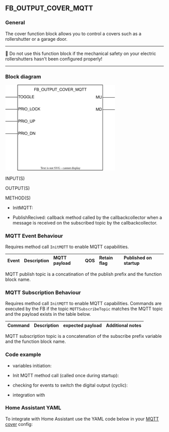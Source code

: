 ## FB_OUTPUT_COVER_MQTT

### __General__
The cover function block allows you to control a covers such as a rollershutter or a garage door.

----------------------------

:rotating_light: Do not use this function block if the mechanical safety on your electric rollershutters hasn't been configured properly!

----------------------------

### __Block diagram__

<img src="../_img/FB_OUTPUT_COVER_MQTT.svg" width="350">

INPUT(S)

OUTPUT(S)

METHOD(S)
- InitMQTT: 
    
- PublishRecived: callback method called by the callbackcollector when a message is received on the subscribed topic by the callbackcollector.

### __MQTT Event Behaviour__
Requires method call `InitMQTT` to enable MQTT capabilities.

| Event | Description | MQTT payload | QOS | Retain flag | Published on startup |
|:-------------|:------------------|:------------------|:------------------|:--------------------------|:--------------------------|

MQTT publish topic is a concatination of the publish prefix and the function block name. 

### __MQTT Subscription Behaviour__
Requires method call `InitMQTT` to enable MQTT capabilities.
Commands are executed by the FB if the topic `MQTTSubscribeTopic` matches the MQTT topic and the payload exists in the table below.

| Command | Description | expected payload | Additional notes | 
|:-------------|:------------------|:------------------|:------------------|

MQTT subscription topic is a concatenation of the subscribe prefix variable and the function block name. 

### __Code example__

- variables initiation:


- Init MQTT method call (called once during startup):



- checking for events to switch the digital output (cyclic):


- integration with 

### __Home Assistant YAML__
To integrate with Home Assistant use the YAML code below in your [MQTT cover](https://www.home-assistant.io/components/cover.mqtt/) config:
